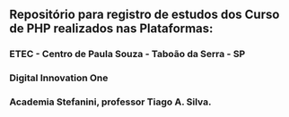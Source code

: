 ## Repositório para registro de estudos dos Curso de PHP realizados nas Plataformas:

### ETEC - Centro de Paula Souza - Taboão da Serra - SP

### Digital Innovation One

### Academia Stefanini, professor Tiago A. Silva.
